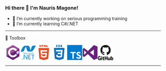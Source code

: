 ### Hi there 👋   I'm Nauris Magone!

- 🔭 I’m currently working on serious programming training
- 🌱 I’m currently learning C#/.NET

---

🧰 Toolbox

<img src="https://github.com/devicons/devicon/blob/master/icons/csharp/csharp-original.svg" alt="Csharp" width="50" height="50"><img src="https://github.com/devicons/devicon/blob/master/icons/dot-net/dot-net-plain-wordmark.svg" alt="dotNET" width="50" height="50"><img src="https://github.com/devicons/devicon/blob/master/icons/html5/html5-plain-wordmark.svg" alt="HTML5" width="50" height="50"><img src="https://github.com/devicons/devicon/blob/master/icons/css3/css3-plain-wordmark.svg" alt="CSS3" width="50" height="50"><img src="https://github.com/devicons/devicon/blob/master/icons/typescript/typescript-original.svg" alt="TypeScript" width="50" height="50"><img src="https://github.com/devicons/devicon/blob/master/icons/visualstudio/visualstudio-plain.svg" alt="VisualStudio" width="50" height="50"><img src="https://github.com/devicons/devicon/blob/master/icons/github/github-original-wordmark.svg" alt="GitHub" width="50" height="50">

---

